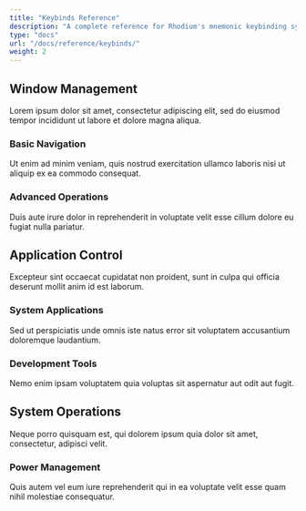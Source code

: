 ```yaml
---
title: "Keybinds Reference"
description: "A complete reference for Rhodium's mnemonic keybinding system for window, app, and system control."
type: "docs"
url: "/docs/reference/keybinds/"
weight: 2
---
```


## Window Management

Lorem ipsum dolor sit amet, consectetur adipiscing elit, sed do eiusmod tempor incididunt ut labore et dolore magna aliqua.

### Basic Navigation
Ut enim ad minim veniam, quis nostrud exercitation ullamco laboris nisi ut aliquip ex ea commodo consequat.

### Advanced Operations
Duis aute irure dolor in reprehenderit in voluptate velit esse cillum dolore eu fugiat nulla pariatur.

## Application Control

Excepteur sint occaecat cupidatat non proident, sunt in culpa qui officia deserunt mollit anim id est laborum.

### System Applications
Sed ut perspiciatis unde omnis iste natus error sit voluptatem accusantium doloremque laudantium.

### Development Tools
Nemo enim ipsam voluptatem quia voluptas sit aspernatur aut odit aut fugit.

## System Operations

Neque porro quisquam est, qui dolorem ipsum quia dolor sit amet, consectetur, adipisci velit.

### Power Management
Quis autem vel eum iure reprehenderit qui in ea voluptate velit esse quam nihil molestiae consequatur.

